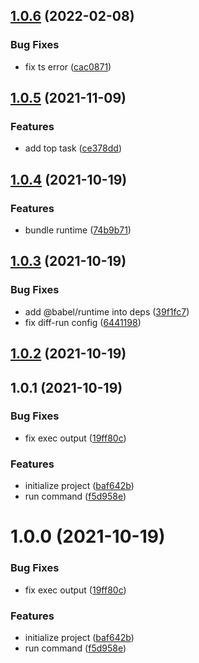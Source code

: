 ## [1.0.6](https://github.com/kagawagao/diff-run/compare/v1.0.5...v1.0.6) (2022-02-08)

### Bug Fixes

- fix ts error ([cac0871](https://github.com/kagawagao/diff-run/commit/cac0871b0fc5883d00736a35a2b92949bd1287e1))

## [1.0.5](https://github.com/kagawagao/diff-run/compare/v1.0.4...v1.0.5) (2021-11-09)

### Features

- add top task ([ce378dd](https://github.com/kagawagao/diff-run/commit/ce378dd1d96b87c6405b6ca6933a780f8fae2807))

## [1.0.4](https://github.com/kagawagao/diff-run/compare/v1.0.3...v1.0.4) (2021-10-19)

### Features

- bundle runtime ([74b9b71](https://github.com/kagawagao/diff-run/commit/74b9b716ce79dd29c44aa1603ec1847f0af0e617))

## [1.0.3](https://github.com/kagawagao/diff-run/compare/v1.0.2...v1.0.3) (2021-10-19)

### Bug Fixes

- add @babel/runtime into deps ([39f1fc7](https://github.com/kagawagao/diff-run/commit/39f1fc7cb40085dea561fb8eaf680386f6cc212a))
- fix diff-run config ([6441198](https://github.com/kagawagao/diff-run/commit/64411984f3110efd7522a7f5f4912e699dc1382a))

## [1.0.2](https://github.com/kagawagao/diff-run/compare/v1.0.1...v1.0.2) (2021-10-19)

## 1.0.1 (2021-10-19)

### Bug Fixes

- fix exec output ([19ff80c](https://github.com/kagawagao/diff-run/commit/19ff80c0c7fb8ddbe81ba024f62845fa62e073c3))

### Features

- initialize project ([baf642b](https://github.com/kagawagao/diff-run/commit/baf642bea0506981344939938b5bd4e538999b6c))
- run command ([f5d958e](https://github.com/kagawagao/diff-run/commit/f5d958e6adba18484814ac469be7de8881fff277))

# 1.0.0 (2021-10-19)

### Bug Fixes

- fix exec output ([19ff80c](https://github.com/kagawagao/diff-run/commit/19ff80c0c7fb8ddbe81ba024f62845fa62e073c3))

### Features

- initialize project ([baf642b](https://github.com/kagawagao/diff-run/commit/baf642bea0506981344939938b5bd4e538999b6c))
- run command ([f5d958e](https://github.com/kagawagao/diff-run/commit/f5d958e6adba18484814ac469be7de8881fff277))
